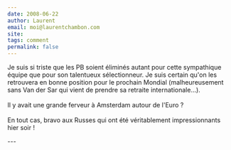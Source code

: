 ```yaml
---
date: 2008-06-22
author: Laurent
email: moi@laurentchambon.com
site: 
tags: comment
permalink: false
---
```


<p>Je suis si triste que les PB soient éliminés autant pour cette sympathique équipe que pour son talentueux sélectionneur. Je suis certain qu'on les retrouvera en bonne position pour le prochain Mondial (malheureusement sans Van der Sar qui vient de prendre sa retraite internationale...).<br />
<br />
Il y avait une grande ferveur à Amsterdam autour de l'Euro ?<br />
<br />
En tout cas, bravo aux Russes qui ont été véritablement impressionnants hier soir !</p>
---
